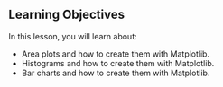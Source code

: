 ## Learning Objectives

In this lesson, you will learn about:

- Area plots and how to create them with Matplotlib.
- Histograms and how to create them with Matplotlib.
- Bar charts and how to create them with Matplotlib.
